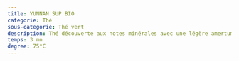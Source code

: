 ```yaml
---
title: YUNNAN SUP BIO
categorie: Thé
sous-categorie: Thé vert
description: Thé découverte aux notes minérales avec une légère amertume
temps: 3 mn
degree: 75°C
---
```


